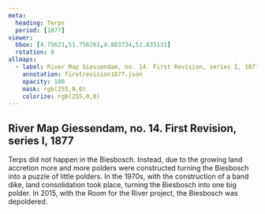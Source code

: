 ```yaml
---
meta:
  heading: Terps
  period: [1877]
viewer:
  bbox: [4.75621,51.756261,4.883734,51.835131]
  rotation: 0
allmaps:
  - label: River Map Giessendam, no. 14. First Revision, series I, 1877. 703 x 995 mm, Scale 1:10,000. Trésor Collection, TU Delft Library.
    annotation: firstrevision1877.json
    opacity: 100
    mask: rgb(255,0,0)
    colorize: rgb(255,0,0)
---
```


## River Map Giessendam, no. 14. First Revision, series I, 1877

Terps did not happen in the Biesbosch. Instead, due to the growing land accretion more and more polders were constructed turning the Biesbosch into a puzzle of little polders. In the 1970s, with the construction of a band dike, land consolidation took place, turning the Biesbosch into one big polder. In 2015, with the Room for the River project, the Biesbosch was depoldered.  
